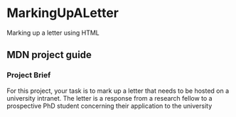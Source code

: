 # MarkingUpALetter
Marking up a letter using HTML
## MDN project guide
### Project Brief 

For this project, your task is to mark up a letter that needs to be hosted on a university intranet. The letter is a response from a research fellow to a prospective PhD student concerning their application to the university

